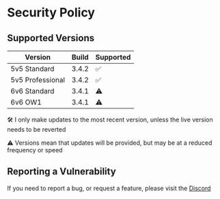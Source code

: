 # Security Policy

## Supported Versions

| Version | Build | Supported          |
| ------- | ------- | ------------------ |
| 5v5 Standard | 3.4.2   | :white_check_mark: |
| 5v5 Professional | 3.4.2   | :white_check_mark: |
| 6v6 Standard | 3.4.1   | ⚠️ |
| 6v6 OW1 | 3.4.1   | ⚠️                |

🛠️ I only make updates to the most recent version, unless the live version needs to be reverted

⚠️ Versions mean that updates will be provided, but may be at a reduced frequency or speed

## Reporting a Vulnerability

If you need to report a bug, or request a feature, please visit the [Discord](https://discord.gg/TNtbWP4aAg)
